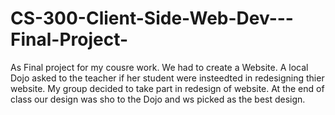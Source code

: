 # CS-300-Client-Side-Web-Dev---Final-Project-

As Final project for my cousre work. We had to create a Website. 
A local Dojo asked to the teacher if her student were insteedted in redesigning thier website. 
My group decided to take part in redesign of website. 
At the end of class our design was sho to the Dojo and ws picked as the best design. 
